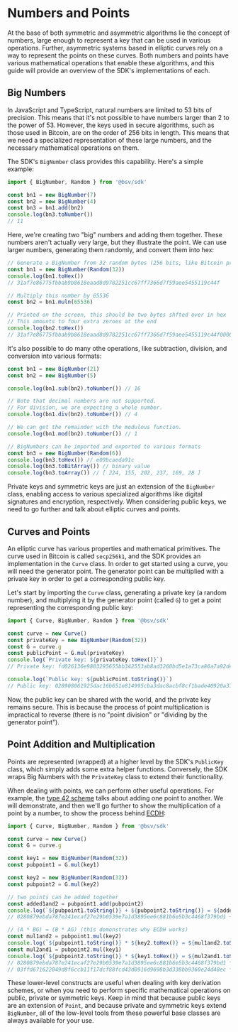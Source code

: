 # Numbers and Points

At the base of both symmetric and asymmetric algorithms lie the concept of numbers, large enough to represent a key that can be used in various operations. Further, asymmetric systems based in elliptic curves rely on a way to represent the points on these curves. Both numbers and points have various mathematical operations that enable these algorithms, and this guide will provide an overview of the SDK's implementations of each.

## Big Numbers

In JavaScript and TypeScript, natural numbers are limited to 53 bits of precision. This means that it's not possible to have numbers larger than 2 to the power of 53. However, the keys used in secure algorithms, such as those used in Bitcoin, are on the order of 256 bits in length. This means that we need a specialized representation of these large numbers, and the necessary mathematical operations on them.

The SDK's `BigNumber` class provides this capability. Here's a simple example:

```ts
import { BigNumber, Random } from '@bsv/sdk'

const bn1 = new BigNumber(7)
const bn2 = new BigNumber(4)
const bn3 = bn1.add(bn2)
console.log(bn3.toNumber())
// 11
```

Here, we're creating two "big" numbers and adding them together. These numbers aren't actually very large, but they illustrate the point. We can use larger numbers, generating them randomly, and convert them into hex:

```ts
// Generate a BigNumber from 32 random bytes (256 bits, like Bitcoin private keys)
const bn1 = new BigNumber(Random(32))
console.log(bn1.toHex())
// 31af7e86775fbbab9b8618eaad8d9782251cc67ff7366d7f59aee5455119c44f

// Multiply this number by 65536
const bn2 = bn1.muln(65536)

// Printed on the screen, this should be two bytes shfted over in hex
// This amounts to four extra zeroes at the end
console.log(bn2.toHex())
// 31af7e86775fbbab9b8618eaad8d9782251cc67ff7366d7f59aee5455119c44f0000
```

It's also possible to do many othe operations, like subtraction, division, and conversion into various formats:

```ts
const bn1 = new BigNumber(21)
const bn2 = new BigNumber(5)

console.log(bn1.sub(bn2).toNumber()) // 16

// Note that decimal numbers are not supported.
// For division, we are expecting a whole number.
console.log(bn1.div(bn2).toNumber()) // 4

// We can get the remainder with the modulous function.
console.log(bn1.mod(bn2).toNumber()) // 1

// BigNumbers can be imported and exported to various formats
const bn3 = new BigNumber(Random(6))
console.log(bn3.toHex()) // e09bcaeda91c
console.log(bn3.toBitArray()) // binary value
console.log(bn3.toArray()) // [ 224, 155, 202, 237, 169, 28 ]
```

Private keys and symmetric keys are just an extension of the `BigNumber` class, enabling access to various specialized algorithms like digital signatures and encryption, respectively. When considering public keys, we need to go further and talk about elliptic curves and points.

## Curves and Points

An elliptic curve has various properties and mathematical primitives. The curve used in Bitcoin is called `secp256k1`, and the SDK provides an implementation in the `Curve` class. In order to get started using a curve, you will need the generator point. The generator point can be multiplied with a private key in order to get a corresponding public key.

Let's start by importing the `Curve` class, generating a private key (a random number), and multiplying it by the generator point (called `G`) to get a point representing the corresponding public key:

```ts
import { Curve, BigNumber, Random } from '@bsv/sdk'

const curve = new Curve()
const privateKey = new BigNumber(Random(32))
const G = curve.g
const publicPoint = G.mul(privateKey)
console.log(`Private key: ${privateKey.toHex()}`)
// Private key: fd026136e9803295655bb342553ab8ad3260bd5e1a73ca86a7a92de81d9cee78

console.log(`Public key: ${publicPoint.toString()}`)
// Public key: 028908061925dac16b651e814995cba3dac8acbf8cf1bade40920a31a1611e6970
```

Now, the public key can be shared with the world, and the private key remains secure. This is because the process of point multiplication is impractical to reverse (there is no "point division" or "dividing by the generator point").

## Point Addition and Multiplication

Points are represented (wrapped) at a higher level by the SDK's `PublicKey` class, which simply adds some extra helper functions. Conversely, the SDK wraps Big Numbers with the `PrivateKey` class to extend their functionality.

When dealing with points, we can perform other useful operations. For example, the [type 42 scheme](type\_42.md) talks about adding one point to another. We will demonstrate, and then we'll go further to show the multiplication of a point by a number, to show the process behind [ECDH](ecdh.md):

```ts
import { Curve, BigNumber, Random } from '@bsv/sdk'

const curve = new Curve()
const G = curve.g

const key1 = new BigNumber(Random(32))
const pubpoint1 = G.mul(key1)

const key2 = new BigNumber(Random(32))
const pubpoint2 = G.mul(key2)

// two points can be added together
const added1and2 = pubpoint1.add(pubpoint2)
console.log(`${pubpoint1.toString()} + ${pubpoint2.toString()} = ${added1and2.toString()}`)
// 0280879ebda787e241ecaf27e29b0539e7a1d3895ee6c881b6e5b3c4468f379bd1 + 03ffd671622049d8f6ccb11f17dcf88fcd43d0916d9698b3d338bb9360e24d48ec = 0254b1a5132c040688f7b85a4ef56cc968c87552222d5ebeefca13f65b88790eb1

// (A * BG) = (B * AG) (this demonstrates why ECDH works)
const mul1and2 = pubpoint1.mul(key2)
console.log(`${pubpoint1.toString()} * ${key2.toHex()} = ${mul1and2.toString()}`)
const mul2and1 = pubpoint2.mul(key1)
console.log(`${pubpoint2.toString()} * ${key1.toHex()} = ${mul2and1.toString()}`)
// 0280879ebda787e241ecaf27e29b0539e7a1d3895ee6c881b6e5b3c4468f379bd1 * 695a2ce8dbf5f1889eac7a5c3711d01e3b863df8ef530b9319924a354e5c20dd = 03f3c29024e3ada33a5ea2258544c63108a8c060378dcd5a69ef69851a8a25ad1f
// 03ffd671622049d8f6ccb11f17dcf88fcd43d0916d9698b3d338bb9360e24d48ec * b329e4c294d2b04b3d6907492a0e471255d93d06472fcb2b1228d6f364c25940 = 03f3c29024e3ada33a5ea2258544c63108a8c060378dcd5a69ef69851a8a25ad1f
```

These lower-level constructs are useful when dealing with key derivation schemes, or when you need to perform specific mathematical operations on public, private or symmetric keys. Keep in mind that because public keys are an extension of `Point`, and because private and symmetric keys extend `BigNumber`, all of the low-level tools from these powerful base classes are always available for your use.
